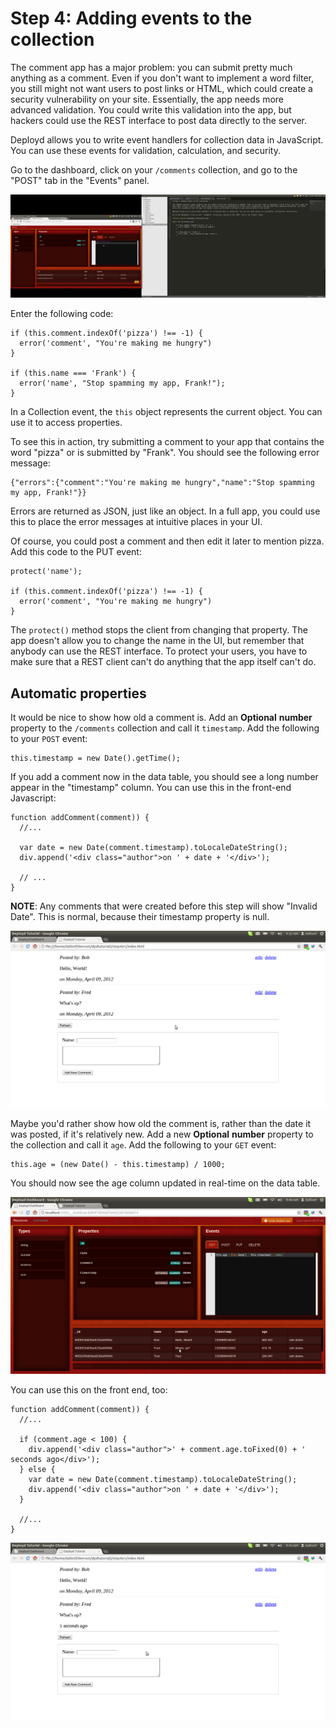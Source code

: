 # Step 4: Adding events to the collection

The comment app has a major problem: you can submit pretty much anything as a comment. Even if you don't want to implement a word filter, you still might not want users to post links or HTML, which could create a security vulnerability on your site. Essentially, the app needs more advanced validation. You could write this validation into the app, but hackers could use the REST interface to post data directly to the server.

Deployd allows you to write event handlers for collection data in JavaScript. You can use these events for validation, calculation, and security. 

Go to the dashboard, click on your `/comments` collection, and go to the "POST" tab in the "Events" panel. 

![Events panel](step4img/screenshot01.png)

Enter the following code:

    if (this.comment.indexOf('pizza') !== -1) {
      error('comment', "You're making me hungry")
    }

    if (this.name === 'Frank') {
      error('name', "Stop spamming my app, Frank!");
    }

In a Collection event, the `this` object represents the current object. You can use it to access properties.

To see this in action, try submitting a comment to your app that contains the word "pizza" or is submitted by "Frank". You should see the following error message:

    {"errors":{"comment":"You're making me hungry","name":"Stop spamming my app, Frank!"}}

Errors are returned as JSON, just like an object. In a full app, you could use this to place the error messages at intuitive places in your UI.

Of course, you could post a comment and then edit it later to mention pizza. Add this code to the PUT event:
    
    protect('name');

    if (this.comment.indexOf('pizza') !== -1) {
      error('comment', "You're making me hungry")
    }

The `protect()` method stops the client from changing that property. The app doesn't allow you to change the name in the UI, but remember that anybody can use the REST interface. To protect your users, you have to make sure that a REST client can't do anything that the app itself can't do.

## Automatic properties

It would be nice to show how old a comment is. Add an **Optional** **number** property to the `/comments` collection and call it `timestamp`. Add the following to your `POST` event:

    this.timestamp = new Date().getTime();

If you add a comment now in the data table, you should see a long number appear in the "timestamp" column. You can use this in the front-end Javascript:

    function addComment(comment)) {
      //...

      var date = new Date(comment.timestamp).toLocaleDateString();
      div.append('<div class="author">on ' + date + '</div>');

      // ...
    }

**NOTE**: Any comments that were created before this step will show "Invalid Date". This is normal, because their timestamp property is null. 

![Showing dates on comments](step4img/screenshot02.png)

Maybe you'd rather show how old the comment is, rather than the date it was posted, if it's relatively new. Add a new **Optional** **number** property to the collection and call it `age`. Add the following to your `GET` event:

    this.age = (new Date() - this.timestamp) / 1000;

You should now see the age column updated in real-time on the data table.

![Updating age property](step4img/screenshot03.png)

You can use this on the front end, too:

    function addComment(comment)) {
      //...

      if (comment.age < 100) {
        div.append('<div class="author">' + comment.age.toFixed(0) + ' seconds ago</div>');
      } else {
        var date = new Date(comment.timestamp).toLocaleDateString();
        div.append('<div class="author">on ' + date + '</div>');  
      }

      //...
    }

![Showing age on comments](step4img/screenshot04.png)